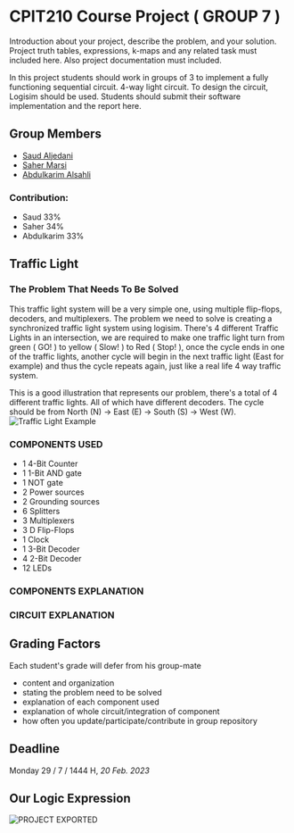 # CPIT210 Course Project ( GROUP 7 )
Introduction about your project, describe the problem, and your solution. Project truth tables, expressions, k-maps and any related task must included here. Also project documentation must included.

In this project students should work in groups of 3 to implement a fully functioning sequential circuit. 4-way light circuit. To design the circuit, Logisim should be used. Students should submit their software implementation and the report here. 

## Group Members
[comment]: <> (each group memeber should write his first, middle and last name with link to his GitHub account)
- [Saud Aljedani](https://github.com/Saudsaad5)
- [Saher Marsi](https://github.com/SaherMarsi)
- [Abdulkarim Alsahli](https://github.com/Abdulkarim-Alsahli)

[comment]: <> (Students should include the contribution percentage of each group member.)
[comment]: <> (Example:)
### Contribution:
- Saud 33%
- Saher 34%
- Abdulkarim 33%



## Traffic Light
### The Problem That Needs To Be Solved
This traffic light system will be a very simple one, using multiple flip-flops, decoders, and multiplexers. The problem we need to solve is creating a synchronized traffic light system using logisim. There's 4 different Traffic Lights in an intersection, we are required to make one traffic light turn from green ( GO! ) to yellow ( Slow! ) to Red ( Stop! ), once the cycle ends in one of the traffic lights, another cycle will begin in the next traffic light (East for example) and thus the cycle repeats again, just like a real life 4 way traffic system.

This is a good illustration that represents our problem, there's a total of 4 different traffic lights. All of which have different decoders.
The cycle should be from North (N) -> East (E) -> South (S) -> West (W).
![Traffic Light Example](https://user-images.githubusercontent.com/93139459/219962272-ddb7242a-f686-4e76-b5f0-6b2534ad2760.jpg)


### COMPONENTS USED
- 1 4-Bit Counter
- 1 1-Bit AND gate
- 1 NOT gate
- 2 Power sources
- 2 Grounding sources
- 6 Splitters
- 3 Multiplexers
- 3 D Flip-Flops
- 1 Clock
- 1 3-Bit Decoder
- 4 2-Bit Decoder
- 12 LEDs

### COMPONENTS EXPLANATION

### CIRCUIT EXPLANATION

## Grading Factors
Each student's grade will defer from his group-mate 
- content and organization
- stating the problem need to be solved
- explanation of each component used
- explanation of whole circuit/integration of component
- how often you update/participate/contribute in group repository

## Deadline
Monday 29 / 7 / 1444 H, *20 Feb. 2023*

## Our Logic Expression
![PROJECT EXPORTED](https://user-images.githubusercontent.com/93139459/219938044-359ee041-689d-4429-9bce-a0c383a9438a.jpg)


